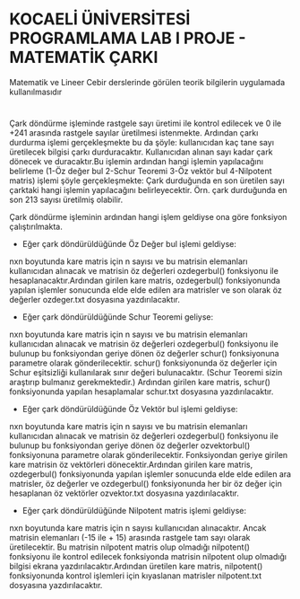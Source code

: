 # KOCAELİ ÜNİVERSİTESİ PROGRAMLAMA LAB I PROJE - MATEMATİK ÇARKI
 Matematik ve Lineer Cebir derslerinde görülen teorik bilgilerin uygulamada kullanılmasıdır

# 

Çark döndürme işleminde rastgele sayı üretimi ile kontrol edilecek ve 0 ile +241 arasında rastgele sayılar üretilmesi istenmekte. Ardından çarkı durdurma işlemi gerçekleşmekte bu da şöyle: kullanıcıdan kaç tane sayı üretilecek bilgisi çarkı durduracaktır. Kullanıcıdan alınan sayı kadar çark dönecek ve duracaktır.Bu işlemin ardından hangi işlemin yapılacağını belirleme (1-Öz değer bul 2-Schur Teoremi 3-Öz vektör bul 4-Nilpotent matris) işlemi şöyle gerçekleşmekte: Çark durduğunda en son üretilen sayı çarktaki hangi işlemin yapılacağını belirleyecektir. Örn. çark durduğunda en son 213 sayısı üretilmiş olabilir. 

Çark döndürme işleminin ardından hangi işlem geldiyse  ona göre fonksiyon çalıştırılmakta.

- Eğer çark döndürüldüğünde Öz Değer bul işlemi geldiyse:

nxn boyutunda kare matris için n sayısı ve bu matrisin elemanları kullanıcıdan alınacak ve matrisin öz değerleri ozdegerbul() fonksiyonu ile hesaplanacaktır.Ardından 
girilen kare matris, ozdegerbul() fonksiyonunda yapılan işlemler sonucunda elde elde edilen ara matrisler ve son olarak öz değerler ozdeger.txt dosyasına yazdırılacaktır.

- Eğer çark döndürüldüğünde Schur Teoremi geliyse:

nxn boyutunda kare matris için n sayısı ve bu matrisin elemanları kullanıcıdan alınacak ve matrisin öz değerleri ozdegerbul() fonksiyonu ile bulunup bu fonksiyondan geriye dönen öz değerler schur() fonksiyonuna parametre olarak gönderilecektir. schur() fonksiyonunda öz değerler için Schur eşitsizliği kullanılarak sınır değeri bulunacaktır. (Schur Teoremi sizin araştırıp bulmanız gerekmektedir.) Ardından girilen kare matris, schur() fonksiyonunda yapılan hesaplamalar schur.txt dosyasına yazdırılacaktır. 

- Eğer çark döndürüldüğünde Öz Vektör bul işlemi geldiyse:


nxn boyutunda kare matris için n sayısı ve bu matrisin elemanları kullanıcıdan alınacak ve matrisin öz değerleri ozdegerbul() fonksiyonu ile bulunup bu fonksiyondan geriye dönen öz değerler ozvektorbul() fonksiyonuna parametre olarak gönderilecektir. Fonksiyondan geriye girilen kare matrisin öz vektörleri dönecektir.Ardından 
girilen kare matris, ozdegerbul() fonksiyonunda yapılan işlemler sonucunda elde elde edilen ara matrisler, öz değerler ve ozdegerbul() fonksiyonunda her bir öz değer için hesaplanan öz vektörler ozvektor.txt dosyasına yazdırılacaktır. 


- Eğer çark döndürüldüğünde Nilpotent matris işlemi geldiyse:


nxn boyutunda kare matris için n sayısı kullanıcıdan alınacaktır. Ancak matrisin elemanları (-15 ile + 15) arasında rastgele tam sayı olarak üretilecektir. Bu matrisin nilpotent matris olup olmadığı nilpotent() fonksiyonu ile kontrol edilecek fonksiyonda matrisin nilpotent olup olmadığı bilgisi ekrana yazdırılacaktır.Ardından  üretilen kare matris, nilpotent() fonksiyonunda kontrol işlemleri için kıyaslanan matrisler nilpotent.txt dosyasına yazdırılacaktır. 


# 
